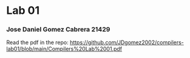 # Lab 01
### Jose Daniel Gomez Cabrera 21429
Read the pdf in the repo: https://github.com/JDgomez2002/compilers-lab01/blob/main/Compilers%20Lab%2001.pdf 
